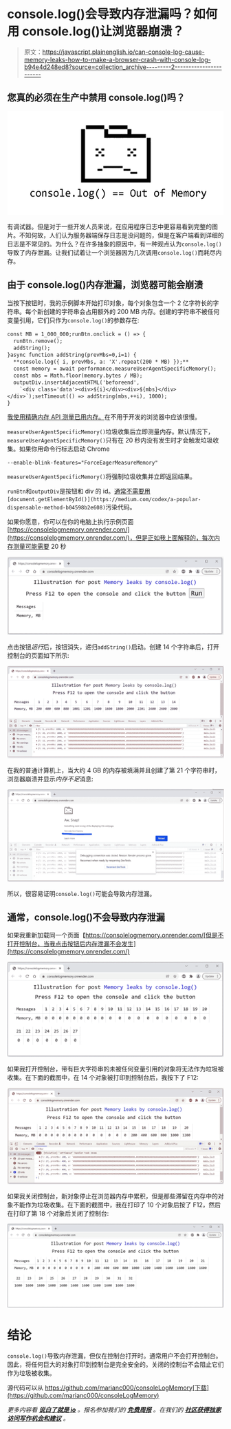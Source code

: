 # console.log()会导致内存泄漏吗？如何用 console.log()让浏览器崩溃？

> 原文：<https://javascript.plainenglish.io/can-console-log-cause-memory-leaks-how-to-make-a-browser-crash-with-console-log-b94e4d248ed8?source=collection_archive---------2----------------------->

## 您真的必须在生产中禁用 console.log()吗？

![](img/f85df6490736f62a60643a182df112dc.png)

有调试器。但是对于一些开发人员来说，在应用程序日志中更容易看到完整的图片。不知何故，人们认为服务器端保存日志是没问题的，但是在客户端看到详细的日志是不常见的。为什么？在许多抽象的原因中，有一种观点认为`console.log()`导致了内存泄漏。让我们试着让一个浏览器因为几次调用`console.log()`而耗尽内存。

## 由于 console.log()内存泄漏，浏览器可能会崩溃

当按下按钮时，我的示例脚本开始打印对象，每个对象包含一个 2 亿字符长的字符串。每个新创建的字符串会占用额外的 200 MB 内存。创建的字符串不被任何变量引用，它们只作为`console.log()`的参数存在:

```
const MB = 1_000_000;runBtn.onclick = () => {
  runBtn.remove();
  addString();
}async function addString(prevMbs=0,i=1) {
  **console.log({ i, prevMbs, a: 'X'.repeat(200 * MB) });**
  const memory = await performance.measureUserAgentSpecificMemory();
  const mbs = Math.floor(memory.bytes / MB);
  outputDiv.insertAdjacentHTML('beforeend',
    `<div class='data'><div>${i}</div><div>${mbs}</div></div>`);setTimeout(() => addString(mbs,++i), 1000);
}
```

[我使用精确内存 API 测量已用内存。](https://medium.com/geekculture/how-to-determine-exactly-and-quickly-the-total-memory-used-by-a-web-page-d54cc3d90b46)在不用于开发的浏览器中应该很慢。

`measureUserAgentSpecificMemory()`垃圾收集后立即测量内存。默认情况下，`measureUserAgentSpecificMemory()`只有在 20 秒内没有发生时才会触发垃圾收集。如果你用命令行标志启动 Chrome

```
--enable-blink-features="ForceEagerMeasureMemory"
```

`measureUserAgentSpecificMemory()`将强制垃圾收集并立即返回结果。

`runBtn`和`outputDiv`是按钮和 div 的 id。[通常不需要用](https://medium.com/codex/a-popular-dispensable-method-b04598b2e608) `[document.getElementById()](https://medium.com/codex/a-popular-dispensable-method-b04598b2e608)`污染代码。

如果你愿意，你可以在你的电脑上执行示例页面[https://consolelogmemory.onrender.com/](https://consolelogmemory.onrender.com/)，但是正如我上面解释的，每次内存测量可能需要 20 秒

![](img/81f55ed5eda63d95dfa5074412baf7e9.png)

点击按钮*运行*后，按钮消失，递归`addString()`启动。创建 14 个字符串后，打开控制台的页面如下所示:

![](img/bfe360a5e3a67d542e4dd6a4c07ea6bb.png)

在我的普通计算机上，当大约 4 GB 的内存被填满并且创建了第 21 个字符串时，浏览器崩溃并显示*内存不足*消息:

![](img/c58117598fad2cd71f8834a07c186963.png)

所以，很容易证明`console.log()`可能会导致内存泄漏。

## 通常，console.log()不会导致内存泄漏

如果我重新加载同一个页面【https://consolelogmemory.onrender.com/[但是不打开控制台，当我点击按钮后内存泄漏不会发生](https://consolelogmemory.onrender.com/)

![](img/9700ec9410c7172cd2dae6f7f3e173e3.png)

如果我打开控制台，带有巨大字符串的未被任何变量引用的对象将无法作为垃圾被收集。在下面的截图中，在 14 个对象被打印到控制台后，我按下了 F12:

![](img/e977db58dae7bad09b6e6cea471e17a0.png)

如果我关闭控制台，新对象停止在浏览器内存中累积，但是那些滞留在内存中的对象不能作为垃圾收集。在下面的截图中，我在打印了 10 个对象后按了 F12，然后在打印了第 18 个对象后关闭了控制台:

![](img/20b22a3eb667d32e8d33486e8276a64f.png)

# 结论

`console.log()`导致内存泄漏，但仅在控制台打开时。通常用户不会打开控制台。因此，将任何巨大的对象打印到控制台是完全安全的。关闭的控制台不会阻止它们作为垃圾被收集。

源代码可以从 https://github.com/marianc000/consoleLogMemory[下载](https://github.com/marianc000/consoleLogMemory)

*更多内容看* [***说白了就是 io***](http://plainenglish.io/) *。报名参加我们的* [***免费周报***](http://newsletter.plainenglish.io/) *。在我们的* [***社区获得独家访问写作机会和建议***](https://discord.gg/GtDtUAvyhW) *。*